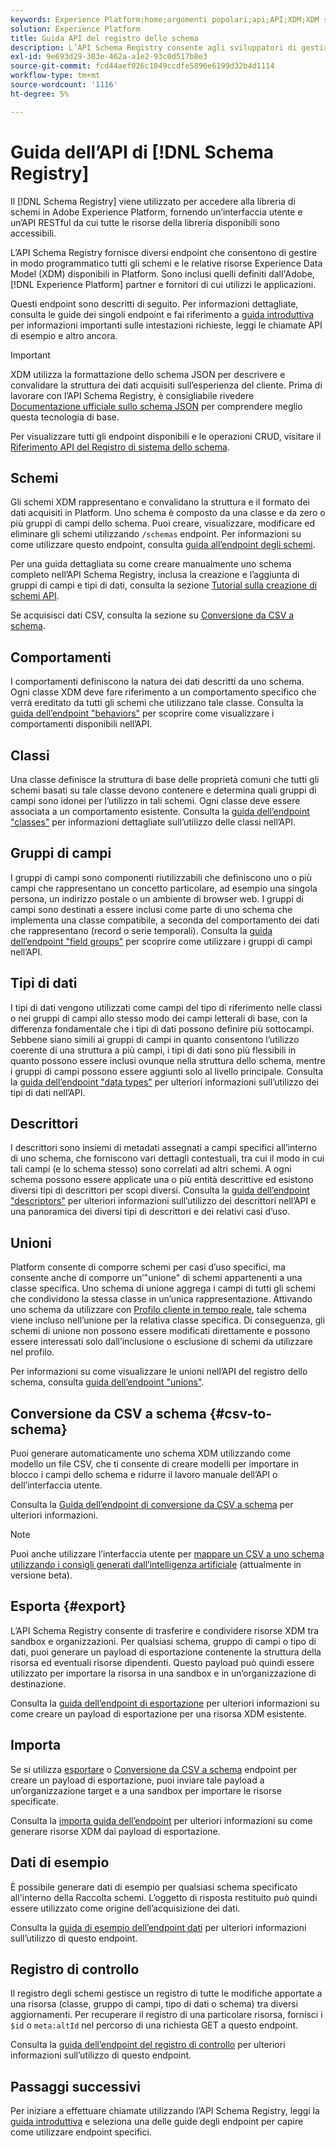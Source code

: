 ```yaml
---
keywords: Experience Platform;home;argomenti popolari;api;API;XDM;XDM system;Experience data model;Experience data model;Experience Data Model;data model;Data Model;schema registry;Schema Registry;
solution: Experience Platform
title: Guida API del registro dello schema
description: L’API Schema Registry consente agli sviluppatori di gestire in modo programmatico tutti gli schemi e le relative risorse Experience Data Model (XDM) all’interno di Adobe Experience Platform. Segui questa guida per scoprire come eseguire operazioni chiave utilizzando l’API.
exl-id: 9e693d29-303e-462a-a1e2-93c0d517b8e3
source-git-commit: fcd44aef026c1049ccdfe5896e6199d32b4d1114
workflow-type: tm+mt
source-wordcount: '1116'
ht-degree: 5%

---
```


# Guida dell’API di [!DNL Schema Registry]

Il [!DNL Schema Registry] viene utilizzato per accedere alla libreria di schemi in Adobe Experience Platform, fornendo un’interfaccia utente e un’API RESTful da cui tutte le risorse della libreria disponibili sono accessibili.

L’API Schema Registry fornisce diversi endpoint che consentono di gestire in modo programmatico tutti gli schemi e le relative risorse Experience Data Model (XDM) disponibili in Platform. Sono inclusi quelli definiti dall&#39;Adobe, [!DNL Experience Platform] partner e fornitori di cui utilizzi le applicazioni.

Questi endpoint sono descritti di seguito. Per informazioni dettagliate, consulta le guide dei singoli endpoint e fai riferimento a [guida introduttiva](./getting-started.md) per informazioni importanti sulle intestazioni richieste, leggi le chiamate API di esempio e altro ancora.

>[!IMPORTANT]
>
>XDM utilizza la formattazione dello schema JSON per descrivere e convalidare la struttura dei dati acquisiti sull’esperienza del cliente. Prima di lavorare con l’API Schema Registry, è consigliabile rivedere [Documentazione ufficiale sullo schema JSON](https://json-schema.org/) per comprendere meglio questa tecnologia di base.

Per visualizzare tutti gli endpoint disponibili e le operazioni CRUD, visitare il [Riferimento API del Registro di sistema dello schema](https://www.adobe.io/experience-platform-apis/references/schema-registry/).

## Schemi

Gli schemi XDM rappresentano e convalidano la struttura e il formato dei dati acquisiti in Platform. Uno schema è composto da una classe e da zero o più gruppi di campi dello schema. Puoi creare, visualizzare, modificare ed eliminare gli schemi utilizzando `/schemas` endpoint. Per informazioni su come utilizzare questo endpoint, consulta [guida all’endpoint degli schemi](./schemas.md).

Per una guida dettagliata su come creare manualmente uno schema completo nell’API Schema Registry, inclusa la creazione e l’aggiunta di gruppi di campi e tipi di dati, consulta la sezione [Tutorial sulla creazione di schemi API](../tutorials/create-schema-api.md).

Se acquisisci dati CSV, consulta la sezione su [Conversione da CSV a schema](#csv-to-schema).

## Comportamenti

I comportamenti definiscono la natura dei dati descritti da uno schema. Ogni classe XDM deve fare riferimento a un comportamento specifico che verrà ereditato da tutti gli schemi che utilizzano tale classe. Consulta la [guida dell’endpoint &quot;behaviors&quot;](./behaviors.md) per scoprire come visualizzare i comportamenti disponibili nell’API.

## Classi

Una classe definisce la struttura di base delle proprietà comuni che tutti gli schemi basati su tale classe devono contenere e determina quali gruppi di campi sono idonei per l’utilizzo in tali schemi. Ogni classe deve essere associata a un comportamento esistente. Consulta la [guida dell’endpoint &quot;classes&quot;](./classes.md) per informazioni dettagliate sull’utilizzo delle classi nell’API.

## Gruppi di campi

I gruppi di campi sono componenti riutilizzabili che definiscono uno o più campi che rappresentano un concetto particolare, ad esempio una singola persona, un indirizzo postale o un ambiente di browser web. I gruppi di campi sono destinati a essere inclusi come parte di uno schema che implementa una classe compatibile, a seconda del comportamento dei dati che rappresentano (record o serie temporali). Consulta la [guida dell’endpoint &quot;field groups&quot;](./field-groups.md) per scoprire come utilizzare i gruppi di campi nell’API.

## Tipi di dati

I tipi di dati vengono utilizzati come campi del tipo di riferimento nelle classi o nei gruppi di campi allo stesso modo dei campi letterali di base, con la differenza fondamentale che i tipi di dati possono definire più sottocampi. Sebbene siano simili ai gruppi di campi in quanto consentono l’utilizzo coerente di una struttura a più campi, i tipi di dati sono più flessibili in quanto possono essere inclusi ovunque nella struttura dello schema, mentre i gruppi di campi possono essere aggiunti solo al livello principale. Consulta la [guida dell’endpoint &quot;data types&quot;](./data-types.md) per ulteriori informazioni sull’utilizzo dei tipi di dati nell’API.

## Descrittori

I descrittori sono insiemi di metadati assegnati a campi specifici all’interno di uno schema, che forniscono vari dettagli contestuali, tra cui il modo in cui tali campi (e lo schema stesso) sono correlati ad altri schemi. A ogni schema possono essere applicate una o più entità descrittive ed esistono diversi tipi di descrittori per scopi diversi. Consulta la [guida dell’endpoint &quot;descriptors&quot;](./descriptors.md) per ulteriori informazioni sull’utilizzo dei descrittori nell’API e una panoramica dei diversi tipi di descrittori e dei relativi casi d’uso.

## Unioni

Platform consente di comporre schemi per casi d’uso specifici, ma consente anche di comporre un’&quot;unione&quot; di schemi appartenenti a una classe specifica. Uno schema di unione aggrega i campi di tutti gli schemi che condividono la stessa classe in un’unica rappresentazione. Attivando uno schema da utilizzare con [Profilo cliente in tempo reale](../../profile/home.md), tale schema viene incluso nell’unione per la relativa classe specifica. Di conseguenza, gli schemi di unione non possono essere modificati direttamente e possono essere interessati solo dall’inclusione o esclusione di schemi da utilizzare nel profilo.

Per informazioni su come visualizzare le unioni nell’API del registro dello schema, consulta [guida dell’endpoint &quot;unions&quot;](./unions.md).

## Conversione da CSV a schema {#csv-to-schema}

Puoi generare automaticamente uno schema XDM utilizzando come modello un file CSV, che ti consente di creare modelli per importare in blocco i campi dello schema e ridurre il lavoro manuale dell’API o dell’interfaccia utente.

Consulta la [Guida dell’endpoint di conversione da CSV a schema](./export.md) per ulteriori informazioni.

>[!NOTE]
>
>Puoi anche utilizzare l’interfaccia utente per [mappare un CSV a uno schema utilizzando i consigli generati dall’intelligenza artificiale](../../ingestion/tutorials/map-csv/recommendations.md) (attualmente in versione beta).

## Esporta {#export}

L’API Schema Registry consente di trasferire e condividere risorse XDM tra sandbox e organizzazioni. Per qualsiasi schema, gruppo di campi o tipo di dati, puoi generare un payload di esportazione contenente la struttura della risorsa ed eventuali risorse dipendenti. Questo payload può quindi essere utilizzato per importare la risorsa in una sandbox e in un’organizzazione di destinazione.

Consulta la [guida dell’endpoint di esportazione](./export.md) per ulteriori informazioni su come creare un payload di esportazione per una risorsa XDM esistente.

## Importa

Se si utilizza [esportare](#export) o [Conversione da CSV a schema](./import.md) endpoint per creare un payload di esportazione, puoi inviare tale payload a un’organizzazione target e a una sandbox per importare le risorse specificate.

Consulta la [importa guida dell’endpoint](./export.md) per ulteriori informazioni su come generare risorse XDM dai payload di esportazione.

## Dati di esempio

È possibile generare dati di esempio per qualsiasi schema specificato all&#39;interno della Raccolta schemi. L’oggetto di risposta restituito può quindi essere utilizzato come origine dell’acquisizione dei dati.

Consulta la [guida di esempio dell’endpoint dati](./sample-data.md) per ulteriori informazioni sull’utilizzo di questo endpoint.

## Registro di controllo

Il registro degli schemi gestisce un registro di tutte le modifiche apportate a una risorsa (classe, gruppo di campi, tipo di dati o schema) tra diversi aggiornamenti. Per recuperare il registro di una particolare risorsa, fornisci i `$id` o `meta:altId` nel percorso di una richiesta GET a questo endpoint.

Consulta la [guida dell’endpoint del registro di controllo](./audit-log.md) per ulteriori informazioni sull’utilizzo di questo endpoint.

## Passaggi successivi

Per iniziare a effettuare chiamate utilizzando l’API Schema Registry, leggi la [guida introduttiva](./getting-started.md) e seleziona una delle guide degli endpoint per capire come utilizzare endpoint specifici.
